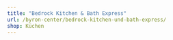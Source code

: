 ```yaml
---
title: "Bedrock Kitchen & Bath Express"
url: /byron-center/bedrock-kitchen-und-bath-express/
shop: Küchen
---
```

